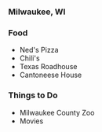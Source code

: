 
### Milwaukee, WI

### Food
 - Ned's Pizza
 - Chili's
 - Texas Roadhouse
 - Cantoneese House

### Things to Do
 - Milwaukee County Zoo
 - Movies

